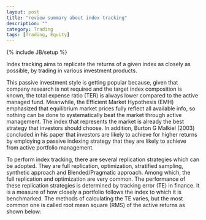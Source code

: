 ```yaml
---
layout: post
title: "review summary about index tracking"
description: ""
category: Trading
tags: [Trading, Equity]
---
```

{% include JB/setup %}

Index tracking aims to replicate the returns of a given index as closely as possible, by trading in various investment products.

This passive investment style is getting popular because, given that company research is not required and the target index composition is known, the total expense ratio (TER) is always lower compared to the active managed fund. Meanwhile, the Efficient Market Hypothesis (EMH) emphasized that equilibrium market prices fully reflect all available info, so nothing can be done to systematically beat the market through active management. The index that represents the market is already the best strategy that investors should choose. In addition, Burton G Malkiel (2003) concluded in his paper that investors are likely to achieve for higher returns by employing a passive indexing strategy that they are likely to achieve from active portfolio management.

To perform index tracking, there are several replication strategies which can be adopted. They are full replication, optimization, stratified sampling, synthetic approach and Blended/Pragmatic approach. Among which, the full replication and optimization are very common. The performance of these replication strategies is determined by tracking error (TE) in finance. It is a measure of how closely a portfolio follows the index to which it is benchmarked. The methods of calculating the TE varies, but the most common one is called root mean square (RMS) of the active returns as shown below:

